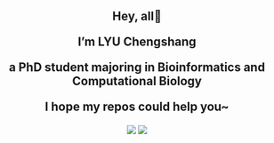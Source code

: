<h2 align="center">
Hey, all👋

I’m LYU Chengshang

a PhD student majoring in Bioinformatics and Computational Biology

I hope my repos could help you~
</h2>

<p align="center">
<img src="https://github-readme-stats-lllvcs.vercel.app/api?username=lllvcs&theme=radical&show_icons=true?count_private=true&locale=cn&hide_border=false&include_all_commits=true&line_height=40"/>
<img src="https://github-readme-stats-lllvcs.vercel.app/api/top-langs/?username=lllvcs&theme=radical&locale=cn&hide_border=false"/>
</p>